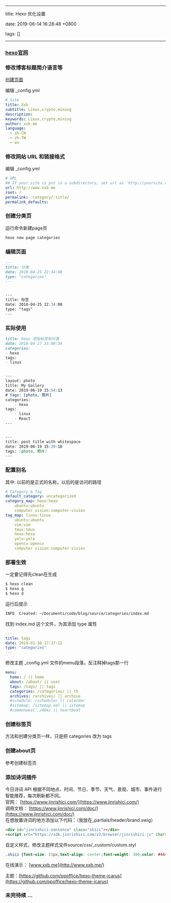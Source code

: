 
---

title: Hexo 优化设置

date: 2019-06-14 16:28:48 +0800

tags: []

---
<a name="UywVi"></a>
### [hexo官网](https://hexo.io/zh-cn/)
<a name="n6eqs"></a>
### 修改博客标题简介语言等
[创建页面](https://github.com/iissnan/hexo-theme-next/wiki/%E5%88%9B%E5%BB%BA%E5%88%86%E7%B1%BB%E9%A1%B5%E9%9D%A2)

编辑 _config.yml

```yaml
# Site
title: Xxb
subtitle: Linux,crypto,mining
description:
keywords: Linux,crypto,mining
author: xxb.me
language:
  - zh-CN
  - zh-TW
  - en
```
[]()
<a name="Jf2d6"></a>
### [](https://www.xxb.me/Hexo/yuque-hexo02/#%E4%BF%AE%E6%94%B9%E7%BD%91%E7%AB%99-URL-%E5%92%8C%E9%93%BE%E6%8E%A5%E6%A0%BC%E5%BC%8F)修改网站 URL 和链接格式
编辑 _config.yml

```yaml
# URL
## If your site is put in a subdirectory, set url as 'http://yoursite.com/child' and root as '/child/'
url: http://www.xxb.me
root: /
permalink: :category/:title/
permalink_defaults:
```

<a name="RqKOi"></a>
### [](https://www.xxb.me/Hexo/yuque-hexo02/#%E5%88%9B%E5%BB%BA%E5%88%86%E7%B1%BB%E9%A1%B5)创建分类页
运行命令新建page页

```bash
hexo new page categories
```
<a name="AwMpt"></a>
### 编辑页面
```markdown
---
title: 分类
date: 2018-04-25 22:34:08
type: "categories"
---


---
title: 标签
date: 2018-04-25 22:34:08
type: "tags"
---
```
<a name="MUlWU"></a>
### 实际使用

```markdown
title: hexo 添加标签和分类
date: 2018-04-27 23:00:34
categories:
- hexo
tags:
- linux


---
layout: photo
title: My Gallery
date: 2019-06-19 15:54:13
# tags: [photo, 照片]
categories:
    - hexo
tags:
    - linux
    - React
---


---
title: post title with whitespace
date: 2019-06-19 15:39:18
tags: [photo, 照片]
---

```
<a name="Jx1Zn"></a>
### 配置别名
其中: 以前的是正式的名称，以后的是访问的路径

```yaml
# Category & Tag
default_category: uncategorized
category_map: hexo:hexo
    ubuntu:ubuntu
    computer vision:computer-vision
tag_map: linux:linux
    ubuntu:ubuntu
    vim:vim
    tmux:tmux
    hexo:hexo
    yolo:yolo
    opencv:opencv
    computer vision:computer-vision
```

<a name="EAqVQ"></a>
### 部署生效
一定要记得先clean在生成
```bash
$ hexo clean
$ hexo g
$ hexo d
```

运行后提示

```bash
INFO  Created: ~/Documents/code/blog/source/categories/index.md
```

找到 index.md 这个文件，为其添加 type 属性

```yaml
---
title: tags
date: 2019-01-30 17:37:12
type: "categories"
---
```

修改主题 _config.yml 文件的menu段落，反注释掉tags那一行

```yaml
menu:
  home: / || home
  about: /about/ || user
  tags: /tags/ || tags
  categories: /categories/ || th
  archives: /archives/ || archive
  #schedule: /schedule/ || calendar
  #sitemap: /sitemap.xml || sitemap
  #commonweal: /404/ || heartbeat

```

<a name="OZ2T0"></a>
### 创建标签页
方法和创建分类页一样，只是把 categories 改为 tags
<a name="vLnLU"></a>
### [](https://www.xxb.me/Hexo/yuque-hexo02/#%E5%88%9B%E5%BB%BAabout%E9%A1%B5)创建about页
参考创建标签页
<a name="X5U86"></a>
### [](https://www.xxb.me/Hexo/yuque-hexo02/#%E6%B7%BB%E5%8A%A0%E8%AF%97%E8%AF%8D%E6%8F%92%E4%BB%B6)添加诗词插件
今日诗词 API 根据不同地点、时间、节日、季节、天气、景观、城市、事件进行智能推荐，每次刷新都不同。<br />官网： [https://www.jinrishici.com/](https://www.jinrishici.com/)<br />调用文档： [https://www.jinrishici.com/doc/](https://www.jinrishici.com/doc/)<br />在想放置诗词的地方添加以下代码：（我放在_partials/header/brand.swig）

```html
<div id="jinrishici-sentence" class="shici"></div>
<script src="https://sdk.jinrishici.com/v2/browser/jinrishici.js" charset="utf-8"></script>
```

自定义样式，修改主题样式文件source/css/_custom/custom.styl

```css
.shici {font-size: 15px;text-align: center;font-weight: 300;color: #444;font-style: italic;}
```

在线演示： [www.xxb.me](http://www.xxb.me/)

主题：[https://github.com/ppoffice/hexo-theme-icarus](https://github.com/ppoffice/hexo-theme-icarus)
<a name="3oTZQ"></a>
### [](https://www.xxb.me/Hexo/yuque-hexo02/#%E6%9C%AA%E5%AE%8C%E5%BE%85%E7%BB%AD-%E2%80%A6)未完待续 …


